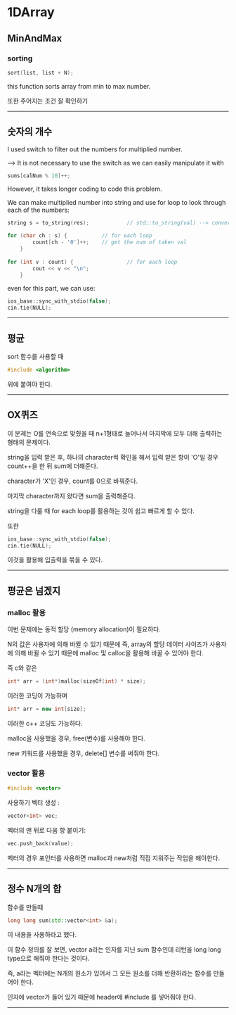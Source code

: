 # 1DArray

## MinAndMax

### sorting

```c++
sort(list, list + N);
```
this function sorts array from min to max number.

또한 주어지는 조건 잘 확인하기
<hr>

## 숫자의 개수

I used switch to filter out the numbers for multiplied number.

--> It is not necessary to use the switch as we can easily manipulate it with 
```c++
sums[calNum % 10]++;
```

However, it takes longer coding to code this problem.

We can make multiplied number into string and use for loop to look through each of the numbers:

```c++
string s = to_string(res);            // std::to_string(val) --> converts num into string

for (char ch : s) {		      // for each loop
		count[ch - '0']++;    // get the num of taken val
	}
  
for (int v : count) {                 // for each loop
		cout << v << "\n"; 
	}
```
even for this part, we can use:
```c++
ios_base::sync_with_stdio(false);
cin.tie(NULL);
``` 
___
## 평균

sort 함수를 사용할 때 
```c++
#include <algorithm>
```
위에 붙여야 한다.
___
## OX퀴즈

이 문제는 O를 연속으로 맞췄을 때 n+1형태로 늘어나서 마지막에 모두 더해 출력하는 형태의 문제이다.

string을 입력 받은 후, 하나의 character씩 확인을 해서 입력 받은 항이 'O'일 경우 count++을 한 뒤 sum에 더해준다.

character가 'X'인 경우, count를 0으로 바꿔준다.

마지막 character까지 왔다면 sum을 출력해준다.

string을 다룰 때 for each loop를 활용하는 것이 쉽고 빠르게 할 수 있다.

또한
```C++
ios_base::sync_with_stdio(false);
cin.tie(NULL);
```
이것을 활용해 입출력을 묶을 수 있다.
___
## 평균은 넘겠지

### malloc 활용
이번 문제에는 동적 할당 (memory allocation)이 필요하다.

N의 값은 사용자에 의해 바뀔 수 있기 때문에 즉, array의 할당 데이터 사이즈가 사용자에 의해 바뀔 수 있기 때문에 malloc 및 calloc을 활용해 바꿀 수 있어야 한다.

즉 c와 같은
```c++
int* arr = (int*)malloc(sizeOf(int) * size);
```
이러한 코딩이 가능하며
```c++
int* arr = new int[size];
```
이러한 c++ 코딩도 가능하다.

malloc을 사용했을 경우, free(변수)를 사용해야 한다.

new 키워드를 사용했을 경우, delete[] 변수를 써줘야 한다.

### vector 활용
```c++
#include <vector>
```
사용하기
벡터 생성 :

```c++
vector<int> vec;
```
벡터의 맨 뒤로 다음 항 붙이기:

```c++
vec.push_back(value);
```
벡터의 경우 포인터를 사용하면 malloc과 new처럼 직접 지워주는 작업을 해야한다.
___
## 정수 N개의 합
함수를 만들때 
```c++
long long sum(std::vector<int> &a);
```
이 내용을 사용하라고 했다.

이 함수 정의를 잘 보면, vector a라는 인자를 지닌 sum 함수인데 리턴을 long long type으로 해줘야 한다는 것이다.

즉, a라는 벡터에는 N개의 원소가 있어서 그 모든 원소를 더해 반환하라는 함수를 만들어야 한다.

인자에 vector가 들어 있기 때문에 header에 #include <vector>를 넣어줘야 한다.
___
